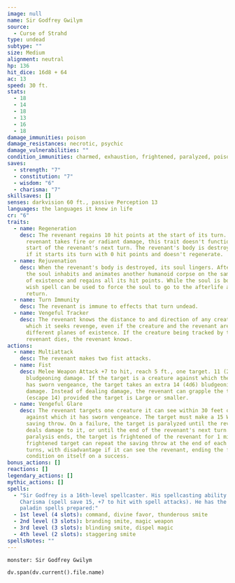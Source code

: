 ```yaml
---
image: null
name: Sir Godfrey Gwilym
source:
  - Curse of Strahd
type: undead
subtype: ""
size: Medium
alignment: neutral
hp: 136
hit_dice: 16d8 + 64
ac: 13
speed: 30 ft.
stats:
  - 18
  - 14
  - 18
  - 13
  - 16
  - 18
damage_immunities: poison
damage_resistances: necrotic, psychic
damage_vulnerabilities: ""
condition_immunities: charmed, exhaustion, frightened, paralyzed, poisoned, stunned
saves:
  - strength: "7"
  - constitution: "7"
  - wisdom: "6"
  - charisma: "7"
skillsaves: []
senses: darkvision 60 ft., passive Perception 13
languages: the languages it knew in life
cr: "6"
traits:
  - name: Regeneration
    desc: The revenant regains 10 hit points at the start of its turn. If the
      revenant takes fire or radiant damage, this trait doesn't function at the
      start of the revenant's next turn. The revenant's body is destroyed only
      if it starts its turn with 0 hit points and doesn't regenerate.
  - name: Rejuvenation
    desc: When the revenant's body is destroyed, its soul lingers. After 24 hours,
      the soul inhabits and animates another humanoid corpse on the same plane
      of existence and regains all its hit points. While the soul is bodiless, a
      wish spell can be used to force the soul to go to the afterlife and not
      return.
  - name: Turn Immunity
    desc: The revenant is immune to effects that turn undead.
  - name: Vengeful Tracker
    desc: The revenant knows the distance to and direction of any creature against
      which it seeks revenge, even if the creature and the revenant are on
      different planes of existence. If the creature being tracked by the
      revenant dies, the revenant knows.
actions:
  - name: Multiattack
    desc: The revenant makes two fist attacks.
  - name: Fist
    desc: Melee Weapon Attack +7 to hit, reach 5 ft., one target. 11 (2d6 + 4)
      bludgeoning damage. If the target is a creature against which the revenant
      has sworn vengeance, the target takes an extra 14 (4d6) bludgeoning
      damage. Instead of dealing damage, the revenant can grapple the target
      (escape 14) provided the target is Large or smaller.
  - name: Vengeful Glare
    desc: The revenant targets one creature it can see within 30 feet of it and
      against which it has sworn vengeance. The target must make a 15 Wisdom
      saving throw. On a failure, the target is paralyzed until the revenant
      deals damage to it, or until the end of the revenant's next turn. When the
      paralysis ends, the target is frightened of the revenant for 1 minute. The
      frightened target can repeat the saving throw at the end of each of its
      turns, with disadvantage if it can see the revenant, ending the frightened
      condition on itself on a success.
bonus_actions: []
reactions: []
legendary_actions: []
mythic_actions: []
spells:
  - "Sir Godfrey is a 16th-level spellcaster. His spellcasting ability is
    Charisma (spell save 15, +7 to hit with spell attacks). He has the following
    paladin spells prepared:"
  - 1st level (4 slots): command, divine favor, thunderous smite
  - 2nd level (3 slots): branding smite, magic weapon
  - 3rd level (3 slots): blinding smite, dispel magic
  - 4th level (2 slots): staggering smite
spellsNotes: ""
---
```


```statblock
monster: Sir Godfrey Gwilym
```

```dataviewjs
dv.span(dv.current().file.name)
```
